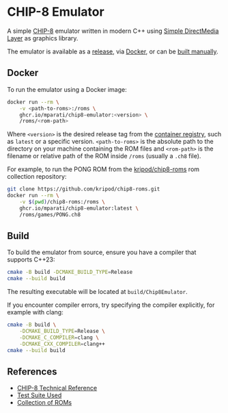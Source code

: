 # CHIP-8 Emulator

A simple [CHIP-8](https://en.wikipedia.org/wiki/CHIP-8) emulator written in modern C++ using [Simple DirectMedia Layer](https://www.libsdl.org/) as graphics library.

The emulator is available as a [release](https://github.com/mparati31/chip8-emulator/releases), via [Docker](#docker), or can be [built manually](#build).

## Docker

To run the emulator using a Docker image:

```bash
docker run --rm \
    -v <path-to-roms>:/roms \
    ghcr.io/mparati/chip8-emulator:<version> \
    /roms/<rom-path>
```

Where `<version>` is the desired release tag from the [container registry](https://github.com/mparati31/chip8-emulator/pkgs/container/chip8-emulator), such as `latest` or a specific version. `<path-to-roms>` is the absolute path to the directory on your machine containing the ROM files and `<rom-path>` is the filename or relative path of the ROM inside `/roms` (usually a `.ch8` file).

For example, to run the PONG ROM from the [kripod/chip8-roms](https://github.com/kripod/chip8-roms) rom collection repository:

```bash
git clone https://github.com/kripod/chip8-roms.git
docker run --rm \
    -v $(pwd)/chip8-roms:/roms \
    ghcr.io/mparati/chip8-emulator:latest \
    /roms/games/PONG.ch8
```

## Build

To build the emulator from source, ensure you have a compiler that supports C++23:

```bash
cmake -B build -DCMAKE_BUILD_TYPE=Release
cmake --build build
```

The resulting executable will be located at `build/Chip8Emulator`.

If you encounter compiler errors, try specifying the compiler explicitly, for example with clang:

```bash
cmake -B build \
    -DCMAKE_BUILD_TYPE=Release \
    -DCMAKE_C_COMPILER=clang \
    -DCMAKE_CXX_COMPILER=clang++
cmake --build build
```

## References

- [CHIP-8 Technical Reference](http://devernay.free.fr/hacks/chip8/C8TECH10.HTM)
- [Test Suite Used](https://github.com/Timendus/chip8-test-suite)
- [Collection of ROMs](https://github.com/kripod/chip8-roms)
